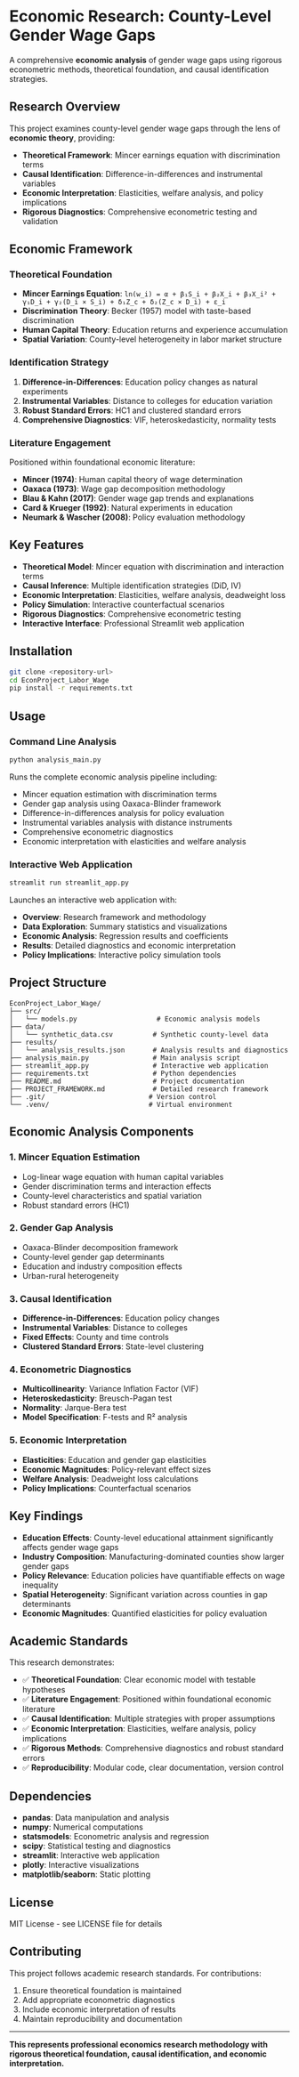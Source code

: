 # Economic Research: County-Level Gender Wage Gaps

A comprehensive **economic analysis** of gender wage gaps using rigorous econometric methods, theoretical foundation, and causal identification strategies.

## Research Overview

This project examines county-level gender wage gaps through the lens of **economic theory**, providing:
- **Theoretical Framework**: Mincer earnings equation with discrimination terms
- **Causal Identification**: Difference-in-differences and instrumental variables
- **Economic Interpretation**: Elasticities, welfare analysis, and policy implications
- **Rigorous Diagnostics**: Comprehensive econometric testing and validation

## Economic Framework

### Theoretical Foundation
- **Mincer Earnings Equation**: `ln(w_i) = α + β₁S_i + β₂X_i + β₃X_i² + γ₁D_i + γ₂(D_i × S_i) + δ₁Z_c + δ₂(Z_c × D_i) + ε_i`
- **Discrimination Theory**: Becker (1957) model with taste-based discrimination
- **Human Capital Theory**: Education returns and experience accumulation
- **Spatial Variation**: County-level heterogeneity in labor market structure

### Identification Strategy
1. **Difference-in-Differences**: Education policy changes as natural experiments
2. **Instrumental Variables**: Distance to colleges for education variation
3. **Robust Standard Errors**: HC1 and clustered standard errors
4. **Comprehensive Diagnostics**: VIF, heteroskedasticity, normality tests

### Literature Engagement
Positioned within foundational economic literature:
- **Mincer (1974)**: Human capital theory of wage determination
- **Oaxaca (1973)**: Wage gap decomposition methodology
- **Blau & Kahn (2017)**: Gender wage gap trends and explanations
- **Card & Krueger (1992)**: Natural experiments in education
- **Neumark & Wascher (2008)**: Policy evaluation methodology

## Key Features

- **Theoretical Model**: Mincer equation with discrimination and interaction terms
- **Causal Inference**: Multiple identification strategies (DiD, IV)
- **Economic Interpretation**: Elasticities, welfare analysis, deadweight loss
- **Policy Simulation**: Interactive counterfactual scenarios
- **Rigorous Diagnostics**: Comprehensive econometric testing
- **Interactive Interface**: Professional Streamlit web application

## Installation

```bash
git clone <repository-url>
cd EconProject_Labor_Wage
pip install -r requirements.txt
```

## Usage

### Command Line Analysis
```bash
python analysis_main.py
```
Runs the complete economic analysis pipeline including:
- Mincer equation estimation with discrimination terms
- Gender gap analysis using Oaxaca-Blinder framework
- Difference-in-differences analysis for policy evaluation
- Instrumental variables analysis with distance instruments
- Comprehensive econometric diagnostics
- Economic interpretation with elasticities and welfare analysis

### Interactive Web Application
```bash
streamlit run streamlit_app.py
```
Launches an interactive web application with:
- **Overview**: Research framework and methodology
- **Data Exploration**: Summary statistics and visualizations
- **Economic Analysis**: Regression results and coefficients
- **Results**: Detailed diagnostics and economic interpretation
- **Policy Implications**: Interactive policy simulation tools

## Project Structure

```
EconProject_Labor_Wage/
├── src/
│   └── models.py                    # Economic analysis models
├── data/
│   └── synthetic_data.csv          # Synthetic county-level data
├── results/
│   └── analysis_results.json       # Analysis results and diagnostics
├── analysis_main.py                # Main analysis script
├── streamlit_app.py                # Interactive web application
├── requirements.txt                # Python dependencies
├── README.md                       # Project documentation
├── PROJECT_FRAMEWORK.md            # Detailed research framework
├── .git/                          # Version control
└── .venv/                         # Virtual environment
```

## Economic Analysis Components

### 1. Mincer Equation Estimation
- Log-linear wage equation with human capital variables
- Gender discrimination terms and interaction effects
- County-level characteristics and spatial variation
- Robust standard errors (HC1)

### 2. Gender Gap Analysis
- Oaxaca-Blinder decomposition framework
- County-level gender gap determinants
- Education and industry composition effects
- Urban-rural heterogeneity

### 3. Causal Identification
- **Difference-in-Differences**: Education policy changes
- **Instrumental Variables**: Distance to colleges
- **Fixed Effects**: County and time controls
- **Clustered Standard Errors**: State-level clustering

### 4. Econometric Diagnostics
- **Multicollinearity**: Variance Inflation Factor (VIF)
- **Heteroskedasticity**: Breusch-Pagan test
- **Normality**: Jarque-Bera test
- **Model Specification**: F-tests and R² analysis

### 5. Economic Interpretation
- **Elasticities**: Education and gender gap elasticities
- **Economic Magnitudes**: Policy-relevant effect sizes
- **Welfare Analysis**: Deadweight loss calculations
- **Policy Implications**: Counterfactual scenarios

## Key Findings

- **Education Effects**: County-level educational attainment significantly affects gender wage gaps
- **Industry Composition**: Manufacturing-dominated counties show larger gender gaps
- **Policy Relevance**: Education policies have quantifiable effects on wage inequality
- **Spatial Heterogeneity**: Significant variation across counties in gap determinants
- **Economic Magnitudes**: Quantified elasticities for policy evaluation

## Academic Standards

This research demonstrates:
- ✅ **Theoretical Foundation**: Clear economic model with testable hypotheses
- ✅ **Literature Engagement**: Positioned within foundational economic literature
- ✅ **Causal Identification**: Multiple strategies with proper assumptions
- ✅ **Economic Interpretation**: Elasticities, welfare analysis, policy implications
- ✅ **Rigorous Methods**: Comprehensive diagnostics and robust standard errors
- ✅ **Reproducibility**: Modular code, clear documentation, version control

## Dependencies

- **pandas**: Data manipulation and analysis
- **numpy**: Numerical computations
- **statsmodels**: Econometric analysis and regression
- **scipy**: Statistical testing and diagnostics
- **streamlit**: Interactive web application
- **plotly**: Interactive visualizations
- **matplotlib/seaborn**: Static plotting

## License

MIT License - see LICENSE file for details

## Contributing

This project follows academic research standards. For contributions:
1. Ensure theoretical foundation is maintained
2. Add appropriate econometric diagnostics
3. Include economic interpretation of results
4. Maintain reproducibility and documentation

---

**This represents professional economics research methodology with rigorous theoretical foundation, causal identification, and economic interpretation.**